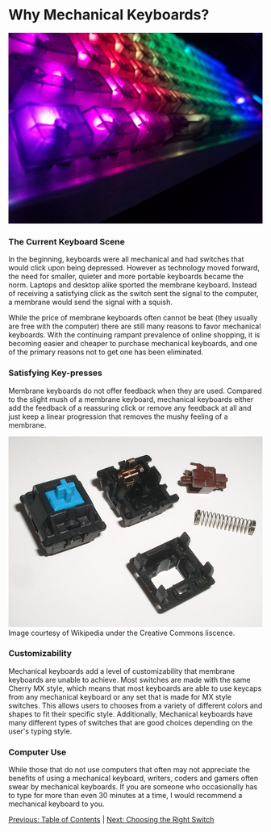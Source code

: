 # Why Mechanical Keyboards? #

![MechanicalKeyboard](images/MechKeyboard.jpg)

### The Current Keyboard Scene ###
In the beginning, keyboards were all mechanical and had switches that would click upon being depressed. However as technology moved forward, the need for smaller, quieter and more portable keyboards became the norm. Laptops and desktop alike sported the membrane keyboard. Instead of receiving a satisfying click as the switch sent the signal to the computer, a membrane would send the signal with a squish.  

While the price of membrane keyboards often cannot be beat (they usually are free with the computer) there are still many reasons to favor mechanical keyboards. With the continuing rampant prevalence of online shopping, it is becoming easier and cheaper to purchase mechanical keyboards, and one of the primary reasons not to get one has been eliminated.

### Satisfying Key-presses ####
Membrane keyboards do not offer feedback when they are used. Compared to the slight mush of a membrane keyboard, mechanical keyboards either add the feedback of a reassuring click or remove any feedback at all and just keep a linear progression that removes the mushy feeling of a membrane.

![Mechanical Switches](images/WikipediaMechSwitches.jpg)
Image courtesy of Wikipedia under the Creative Commons liscence.

### Customizability ####
Mechanical keyboards add a level of customizability that membrane keyboards are unable to achieve. Most switches are made with the same Cherry MX style, which means that most keyboards are able to use keycaps from any mechanical keyboard or any set that is made for MX style switches. This allows users to chooses from a variety of different colors and shapes to fit their specific style. Additionally, Mechanical keyboards have many different types of switches that are good choices depending on the user's typing style.

### Computer Use ####
While those that do not use computers that often may not appreciate the benefits of using a mechanical keyboard, writers, coders and gamers often swear by mechanical keyboards. If you are someone who occasionally has to type for more than even 30 minutes at a time, I would recommend a mechanical keyboard to you.

[Previous: Table of Contents](https://github.com/johnriforgiate/English-516-Final-Project/blob/master/Switch%20Comparison.md) | [Next: Choosing the Right Switch](https://github.com/johnriforgiate/English-516-Final-Project/blob/master/Switch%20Comparison.md)

